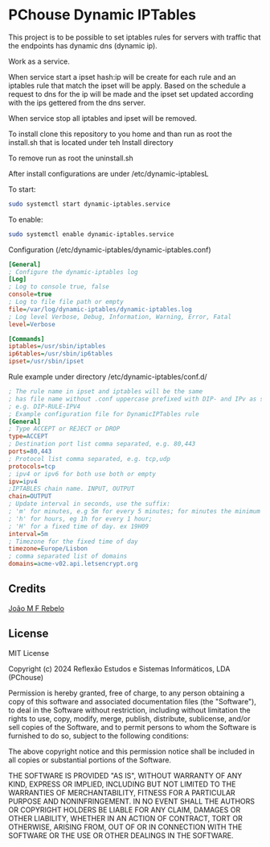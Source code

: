 # PChouse Dynamic IPTables

This project is to be possible to set iptables rules for servers with traffic that the endpoints has dynamic dns (dynamic ip).  

Work as a service.

When service start a ipset hash:ip will be create for each rule and an iptables rule that match the ipset will be apply. Based on the schedule a request to dns for the ip will be made and the ipset set updated according with the ips gettered from the dns server.

When service stop all iptables and ipset will be removed.

To install clone this repository to you home and than run as root the install.sh that is located under teh Install directory

To remove run as root the uninstall.sh

After install configurations are under /etc/dynamic-iptablesL

To start:
```bash
sudo systemctl start dynamic-iptables.service
```

To enable:
```bash
sudo systemctl enable dynamic-iptables.service
```

Configuration (/etc/dynamic-iptables/dynamic-iptables.conf)
```ini
[General]
; Configure the dynamic-iptables log
[Log]
; Log to console true, false
console=true
; Log to file file path or empty
file=/var/log/dynamic-iptables/dynamic-iptables.log
; Log level Verbose, Debug, Information, Warning, Error, Fatal
level=Verbose

[Commands]
iptables=/usr/sbin/iptables
ip6tables=/usr/sbin/ip6tables
ipset=/usr/sbin/ipset
```
Rule example under directory /etc/dynamic-iptables/conf.d/
```ini
; The rule name in ipset and iptables will be the same 
; has file name without .conf uppercase prefixed with DIP- and IPv as suffix
; e.g. DIP-RULE-IPV4
; Example configuration file for DynamicIPTables rule
[General]
; Type ACCEPT or REJECT or DROP
type=ACCEPT
; Destination port list comma separated, e.g. 80,443
ports=80,443
; Protocol list comma separated, e.g. tcp,udp
protocols=tcp
; ipv4 or ipv6 for both use both or empty
ipv=ipv4
;IPTABLES chain name. INPUT, OUTPUT
chain=OUTPUT
; Update interval in seconds, use the suffix:
; 'm' for minutes, e.g 5m for every 5 minutes; for minutes the minimum value is 5
; 'h' for hours, eg 1h for every 1 hour;
; 'H' for a fixed time of day. ex 19H09
interval=5m
; Timezone for the fixed time of day
timezone=Europe/Lisbon
; comma separated list of domains
domains=acme-v02.api.letsencrypt.org
```

## Credits
[João M F Rebelo](https://github.com/joaomfrebelo)

## License

MIT License

Copyright (c) 2024 Reflexão Estudos e Sistemas Informáticos, LDA (PChouse)

 Permission is hereby granted, free of charge, to any person obtaining a copy
 of this software and associated documentation files (the "Software"), to deal
 in the Software without restriction, including without limitation the rights
 to use, copy, modify, merge, publish, distribute, sublicense, and/or sell
 copies of the Software, and to permit persons to whom the Software is
 furnished to do so, subject to the following conditions:

 The above copyright notice and this permission notice shall be included in
 all copies or substantial portions of the Software.

 THE SOFTWARE IS PROVIDED "AS IS", WITHOUT WARRANTY OF ANY KIND, EXPRESS OR
 IMPLIED, INCLUDING BUT NOT LIMITED TO THE WARRANTIES OF MERCHANTABILITY,
 FITNESS FOR A PARTICULAR PURPOSE AND NONINFRINGEMENT. IN NO EVENT SHALL THE
 AUTHORS OR COPYRIGHT HOLDERS BE LIABLE FOR ANY CLAIM, DAMAGES OR OTHER
 LIABILITY, WHETHER IN AN ACTION OF CONTRACT, TORT OR OTHERWISE, ARISING FROM,
 OUT OF OR IN CONNECTION WITH THE SOFTWARE OR THE USE OR OTHER DEALINGS IN
 THE SOFTWARE.

